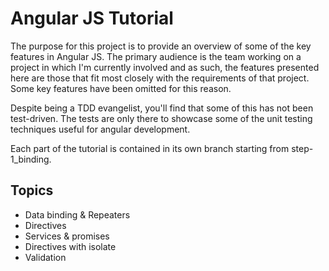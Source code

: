 # Angular JS Tutorial

The purpose for this project is to provide an overview of some of the key features in Angular JS.
The primary audience is the team working on a project in which I'm currently involved and as such,
the features presented here are those that fit most closely with the requirements of that project.
Some key features have been omitted for this reason.

Despite being a TDD evangelist, you'll find that some of this has not been test-driven.
The tests are only there to showcase some of the unit testing techniques useful for angular development.

Each part of the tutorial is contained in its own branch starting from step-1_binding.

## Topics
- Data binding & Repeaters
- Directives
- Services & promises
- Directives with isolate
- Validation